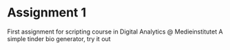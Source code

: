 # Assignment 1
First assignment for scripting course in Digital Analytics @ Medieinstitutet
A simple tinder bio generator, try it out
